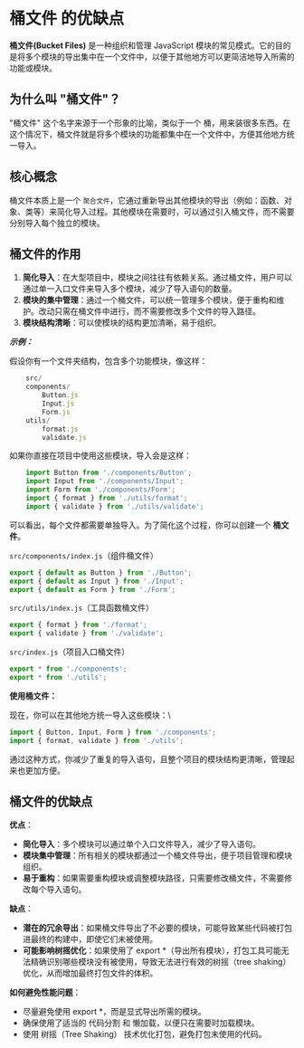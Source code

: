 # 桶文件 的优缺点

**桶文件(Bucket Files)** 是一种组织和管理 JavaScript 模块的常见模式。它的目的是将多个模块的导出集中在一个文件中，以便于其他地方可以更简洁地导入所需的功能或模块。

## 为什么叫 "桶文件"？

"桶文件" 这个名字来源于一个形象的比喻，类似于一个 桶，用来装很多东西。在这个情况下，桶文件就是将多个模块的功能都集中在一个文件中，方便其他地方统一导入。

## 核心概念

桶文件本质上是一个 `聚合文件`，它通过重新导出其他模块的导出（例如：函数、对象、类等）来简化导入过程。其他模块在需要时，可以通过引入桶文件，而不需要分别导入每个独立的模块。

## 桶文件的作用

1. **简化导入**：在大型项目中，模块之间往往有依赖关系。通过桶文件，用户可以通过单一入口文件来导入多个模块，减少了导入语句的数量。
2. **模块的集中管理**：通过一个桶文件，可以统一管理多个模块，便于重构和维护。改动只需在桶文件中进行，而不需要修改多个文件的导入路径。
3. **模块结构清晰**：可以使模块的结构更加清晰，易于组织。

***示例：***

假设你有一个文件夹结构，包含多个功能模块，像这样：

```js
    src/
    components/
        Button.js
        Input.js
        Form.js
    utils/
        format.js
        validate.js
```

如果你直接在项目中使用这些模块，导入会是这样：

```js
    import Button from './components/Button';
    import Input from './components/Input';
    import Form from './components/Form';
    import { format } from './utils/format';
    import { validate } from './utils/validate';
```

可以看出，每个文件都需要单独导入。为了简化这个过程，你可以创建一个 **桶文件**。

`src/components/index.js`（组件桶文件）

```js
export { default as Button } from './Button';
export { default as Input } from './Input';
export { default as Form } from './Form';
```

`src/utils/index.js`（工具函数桶文件）

``` js
export { format } from './format';
export { validate } from './validate';
```

`src/index.js`（项目入口桶文件）

```js
export * from './components';
export * from './utils';
```

**使用桶文件：**

现在，你可以在其他地方统一导入这些模块：\

```js
import { Button, Input, Form } from './components';
import { format, validate } from './utils';
```

通过这种方式，你减少了重复的导入语句，且整个项目的模块结构更清晰，管理起来也更加方便。

## 桶文件的优缺点

**优点**：

- **简化导入**：多个模块可以通过单个入口文件导入，减少了导入语句。
- **模块集中管理**：所有相关的模块都通过一个桶文件导出，便于项目管理和模块组织。
- **易于重构**：如果需要重构模块或调整模块路径，只需要修改桶文件，不需要修改每个导入语句。

**缺点**：

- **潜在的冗余导出**：如果桶文件导出了不必要的模块，可能导致某些代码被打包进最终的构建中，即使它们未被使用。
- **可能影响树摇优化**：如果使用了 export *（导出所有模块），打包工具可能无法精确识别哪些模块没有被使用，导致无法进行有效的树摇（tree shaking）优化，从而增加最终打包文件的体积。
<CustomLink title='《树摇优化》'  href='http://localhost:8999/markdown/interview/JS/TreeShaking.html'/>

**如何避免性能问题**：

- 尽量避免使用 export *，而是显式导出所需的模块。
- 确保使用了适当的 代码分割 和 懒加载，以便只在需要时加载模块。
- 使用 树摇（Tree Shaking） 技术优化打包，避免打包未使用的代码。